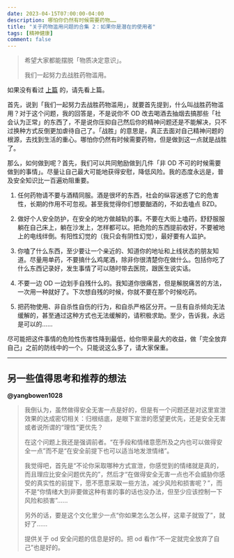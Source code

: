 ```yaml
---
date: 2023-04-15T07:00:00-04:00
description: 哪怕你仍然有时候需要药物……
title: "关于药物滥用问题的合集 2：如果你是潜在的使用者"
tags: [精神健康]
comment: false
---
```


> 希望大家都能摆脱「物质决定意识」。
>
> 我们一起努力去战胜药物滥用。

如果没有看过 [上篇](../drug-abuse-prevention) 的，请先看上篇。

首先，说到「我们一起努力去战胜药物滥用」，就要首先提到，什么叫战胜药物滥用？对于这个问题，我的回答是，不是说你不 OD 改去喝酒去抽烟去搞那些「社会认为正常」的东西了，不是说你压抑自己然后你的精神问题还是不能解决，只不过换种方式反倒更加虐待自己了。「战胜」的意思是，真正去面对自己精神问题的根源，去找到生活的重心。哪怕你仍然有时候需要药物，但是做到这一点就是战胜了。

那么，如何做到呢？首先，我们可以共同勉励做到几件「非 OD 不可的时候需要做到的事情」。尽量让自己最大可能地获得安慰，降低风险。我的态度永远是，普及安全知识比一百遍劝阻重要。

1. 任何药物请不要与酒精同服。酒是很坏的东西，社会的纵容迷惑了它的危害性，长期的作用不可忽视。甚至我觉得你们想要酗酒的，不如去嗑点 BZD。

2. 做好个人安全防护，在安全的地方做越轨的事。不要在大街上嗑药，舒舒服服躺在自己床上，躺在沙发上，怎样都可以。把危险的东西提前收好，不要被地上的电线绊倒。有阳性幻觉的（我只会有阴性幻觉），最好要有人监护。

3. 你嗑了什么东西，至少要让一个亲近的、知道你的地址和上线状态的朋友知道。尽量用单药，不要搞什么鸡尾酒，除非你很清楚你在做什么。包括你吃了什么东西记录好，发生事情了可以随时带去医院，跟医生说实话。

4. 不要一边 OD 一边划手自残什么的。我知道你很痛苦，但是解脱痛苦的方法，一次用一种就好了。下次想自残的时候，你就不要在那个时候吃药。

5. 把药物使用、非自杀性自伤的行为，和自杀严格区分开。一旦有自杀倾向无法缓解的，甚至通过这种方式也无法缓解的，请积极求助。至少，告诉我，永远是可以的……

尽可能把这件事情的危险性伤害性降到最低，给你带来最大的收益，做「完全放弃自己」之前的防线中的一个。只能说这么多了，请大家保重。

---
## 另一些值得思考和推荐的想法

**@yangbowen1028** 

> 我倒认为，虽然做得安全无害一点是好的，但是有一个问题还是对这里宣泄效果的达成密切相关：归根结底，是眼下宣泄的愿望更优先，还是安全无害或者说所谓的“理性”更优先？
>
> 在这个问题上我还是强调前者。“在手段和情绪意愿所及之内也可以做得安全一点”而不是“在安全前提下也可以适当地发泄情绪”。
> 
> 我觉得吧，首先是“不论你采取哪种方式宣泄，你感觉到的情绪就是真的，而且理应比安全问题优先的”，然后才“在做得安全无害一点也不会威胁你感受的真实性的前提下，愿不愿意采取一些方法，减少风险和损害呢？”，而不是“你情绪大到非要做这种有害的事的话也没办法，但至少应该控制一下风险和损害”……
>
> 另外的话，要是这个文化里少一点“你如果怎么怎么样，这辈子就毁了”，就好了……
>
> 提供关于 od 安全问题的信息是好的。把 od 看作“不一定就完全放弃了自己”也是好的。
